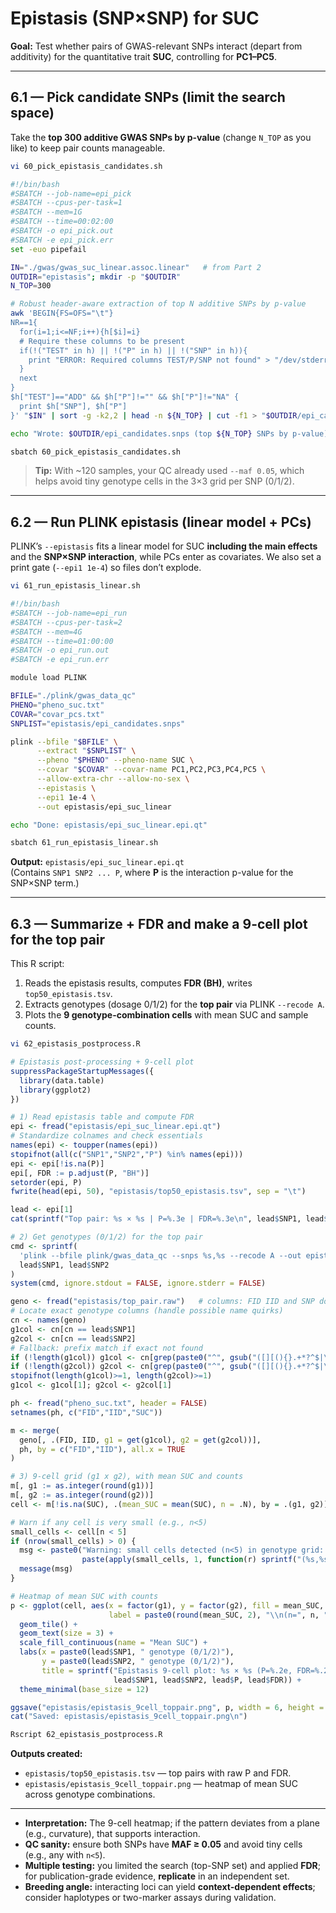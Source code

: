 # Epistasis (SNP×SNP) for SUC

**Goal:** Test whether pairs of GWAS-relevant SNPs interact (depart from additivity) for the quantitative trait **SUC**, controlling for **PC1–PC5**.  

---

## 6.1 — Pick candidate SNPs (limit the search space)

Take the **top 300 additive GWAS SNPs by p-value** (change `N_TOP` as you like) to keep pair counts manageable.

```bash
vi 60_pick_epistasis_candidates.sh
```

```bash
#!/bin/bash
#SBATCH --job-name=epi_pick
#SBATCH --cpus-per-task=1
#SBATCH --mem=1G
#SBATCH --time=00:02:00
#SBATCH -o epi_pick.out
#SBATCH -e epi_pick.err
set -euo pipefail

IN="./gwas/gwas_suc_linear.assoc.linear"   # from Part 2
OUTDIR="epistasis"; mkdir -p "$OUTDIR"
N_TOP=300

# Robust header-aware extraction of top N additive SNPs by p-value
awk 'BEGIN{FS=OFS="\t"}
NR==1{
  for(i=1;i<=NF;i++){h[$i]=i}
  # Require these columns to be present
  if(!("TEST" in h) || !("P" in h) || !("SNP" in h)){
    print "ERROR: Required columns TEST/P/SNP not found" > "/dev/stderr"; exit 1
  }
  next
}
$h["TEST"]=="ADD" && $h["P"]!="" && $h["P"]!="NA" {
  print $h["SNP"], $h["P"]
}' "$IN" | sort -g -k2,2 | head -n ${N_TOP} | cut -f1 > "$OUTDIR/epi_candidates.snps"

echo "Wrote: $OUTDIR/epi_candidates.snps (top ${N_TOP} SNPs by p-value)"
```

```bash
sbatch 60_pick_epistasis_candidates.sh
```

> **Tip:** With ~120 samples, your QC already used `--maf 0.05`, which helps avoid tiny genotype cells in the 3×3 grid per SNP (0/1/2).

---

## 6.2 — Run PLINK epistasis (linear model + PCs)

PLINK’s `--epistasis` fits a linear model for SUC **including the main effects** and the **SNP×SNP interaction**, while PCs enter as covariates. We also set a print gate (`--epi1 1e-4`) so files don’t explode.

```bash
vi 61_run_epistasis_linear.sh
```

```bash
#!/bin/bash
#SBATCH --job-name=epi_run
#SBATCH --cpus-per-task=2
#SBATCH --mem=4G
#SBATCH --time=01:00:00
#SBATCH -o epi_run.out
#SBATCH -e epi_run.err

module load PLINK

BFILE="./plink/gwas_data_qc"
PHENO="pheno_suc.txt"
COVAR="covar_pcs.txt"
SNPLIST="epistasis/epi_candidates.snps"

plink --bfile "$BFILE" \
      --extract "$SNPLIST" \
      --pheno "$PHENO" --pheno-name SUC \
      --covar "$COVAR" --covar-name PC1,PC2,PC3,PC4,PC5 \
      --allow-extra-chr --allow-no-sex \
      --epistasis \
      --epi1 1e-4 \
      --out epistasis/epi_suc_linear

echo "Done: epistasis/epi_suc_linear.epi.qt"
```

```bash
sbatch 61_run_epistasis_linear.sh
```

**Output:** `epistasis/epi_suc_linear.epi.qt`  
(Contains `SNP1 SNP2 ... P`, where **P** is the interaction p-value for the SNP×SNP term.)

---

## 6.3 — Summarize + FDR and make a 9-cell plot for the top pair

This R script:
1) Reads the epistasis results, computes **FDR (BH)**, writes `top50_epistasis.tsv`.  
2) Extracts genotypes (dosage 0/1/2) for the **top pair** via PLINK `--recode A`.  
3) Plots the **9 genotype-combination cells** with mean SUC and sample counts.

```bash
vi 62_epistasis_postprocess.R
```

```r
# Epistasis post-processing + 9-cell plot
suppressPackageStartupMessages({
  library(data.table)
  library(ggplot2)
})

# 1) Read epistasis table and compute FDR
epi <- fread("epistasis/epi_suc_linear.epi.qt")
# Standardize colnames and check essentials
names(epi) <- toupper(names(epi))
stopifnot(all(c("SNP1","SNP2","P") %in% names(epi)))
epi <- epi[!is.na(P)]
epi[, FDR := p.adjust(P, "BH")]
setorder(epi, P)
fwrite(head(epi, 50), "epistasis/top50_epistasis.tsv", sep = "\t")

lead <- epi[1]
cat(sprintf("Top pair: %s × %s | P=%.3e | FDR=%.3e\n", lead$SNP1, lead$SNP2, lead$P, lead$FDR))

# 2) Get genotypes (0/1/2) for the top pair
cmd <- sprintf(
  'plink --bfile plink/gwas_data_qc --snps %s,%s --recode A --out epistasis/top_pair --allow-extra-chr --allow-no-sex',
  lead$SNP1, lead$SNP2
)
system(cmd, ignore.stdout = FALSE, ignore.stderr = FALSE)

geno <- fread("epistasis/top_pair.raw")   # columns: FID IID and SNP dosage columns
# Locate exact genotype columns (handle possible name quirks)
cn <- names(geno)
g1col <- cn[cn == lead$SNP1]
g2col <- cn[cn == lead$SNP2]
# Fallback: prefix match if exact not found
if (!length(g1col)) g1col <- cn[grep(paste0("^", gsub("([][(){}.+*?^$|\\\\])","\\\\\\1", lead$SNP1)), cn)]
if (!length(g2col)) g2col <- cn[grep(paste0("^", gsub("([][(){}.+*?^$|\\\\])","\\\\\\1", lead$SNP2)), cn)]
stopifnot(length(g1col)>=1, length(g2col)>=1)
g1col <- g1col[1]; g2col <- g2col[1]

ph <- fread("pheno_suc.txt", header = FALSE)
setnames(ph, c("FID","IID","SUC"))

m <- merge(
  geno[, .(FID, IID, g1 = get(g1col), g2 = get(g2col))],
  ph, by = c("FID","IID"), all.x = TRUE
)

# 3) 9-cell grid (g1 x g2), with mean SUC and counts
m[, g1 := as.integer(round(g1))]
m[, g2 := as.integer(round(g2))]
cell <- m[!is.na(SUC), .(mean_SUC = mean(SUC), n = .N), by = .(g1, g2)]

# Warn if any cell is very small (e.g., n<5)
small_cells <- cell[n < 5]
if (nrow(small_cells) > 0) {
  msg <- paste0("Warning: small cells detected (n<5) in genotype grid: ",
                paste(apply(small_cells, 1, function(r) sprintf("(%s,%s):n=%s", r["g1"], r["g2"], r["n"])), collapse = "; "))
  message(msg)
}

# Heatmap of mean SUC with counts
p <- ggplot(cell, aes(x = factor(g1), y = factor(g2), fill = mean_SUC,
                      label = paste0(round(mean_SUC, 2), "\\n(n=", n, ")"))) +
  geom_tile() +
  geom_text(size = 3) +
  scale_fill_continuous(name = "Mean SUC") +
  labs(x = paste0(lead$SNP1, " genotype (0/1/2)"),
       y = paste0(lead$SNP2, " genotype (0/1/2)"),
       title = sprintf("Epistasis 9-cell plot: %s × %s (P=%.2e, FDR=%.2e)",
                       lead$SNP1, lead$SNP2, lead$P, lead$FDR)) +
  theme_minimal(base_size = 12)

ggsave("epistasis/epistasis_9cell_toppair.png", p, width = 6, height = 5, dpi = 150)
cat("Saved: epistasis/epistasis_9cell_toppair.png\n")
```

```bash
Rscript 62_epistasis_postprocess.R
```

**Outputs created:**  
- `epistasis/top50_epistasis.tsv` — top pairs with raw P and FDR.  
- `epistasis/epistasis_9cell_toppair.png` — heatmap of mean SUC across genotype combinations.

---

- **Interpretation:** The 9-cell heatmap; if the pattern deviates from a plane (e.g., curvature), that supports interaction.  
- **QC sanity:** ensure both SNPs have **MAF ≥ 0.05** and avoid tiny cells (e.g., any with `n<5`).  
- **Multiple testing:** you limited the search (top-SNP set) and applied **FDR**; for publication-grade evidence, **replicate** in an independent set.  
- **Breeding angle:** interacting loci can yield **context-dependent effects**; consider haplotypes or two-marker assays during validation.

